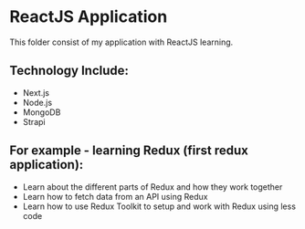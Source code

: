 # ReactJS Application

This folder consist of my application with ReactJS learning.

## Technology Include:
- Next.js
- Node.js
- MongoDB
- Strapi

## For example - learning Redux (first redux application):
- Learn about the different parts of Redux and how they work together
- Learn how to fetch data from an API using Redux
- Learn how to use Redux Toolkit to setup and work with Redux using less code
